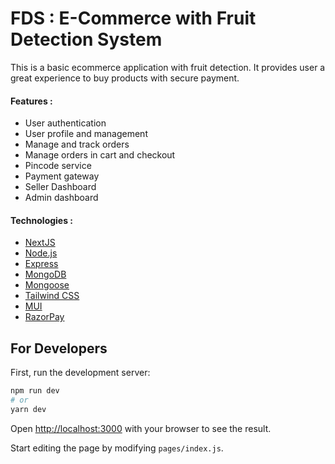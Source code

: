 # FDS : E-Commerce with Fruit Detection System

This is a basic ecommerce application with fruit detection. It provides user a great experience to buy products with secure payment.

#### Features :
- User authentication
- User profile and management
- Manage and track orders
- Manage orders in cart and checkout
- Pincode service
- Payment gateway
- Seller Dashboard
- Admin dashboard

#### Technologies :
- [NextJS](https://nextjs.org/)
- [Node.js](https://nodejs.org/)
- [Express](https://expressjs.com/)
- [MongoDB](https://www.mongodb.com/)
- [Mongoose](https://mongoosejs.com/)
- [Tailwind CSS](https://tailwindcss.com/)
- [MUI](https://mui.com/)
- [RazorPay](https://www.razorpay.com/)


## For Developers

First, run the development server:

```bash
npm run dev
# or
yarn dev
```

Open [http://localhost:3000](http://localhost:3000) with your browser to see the result.

Start editing the page by modifying `pages/index.js`.

